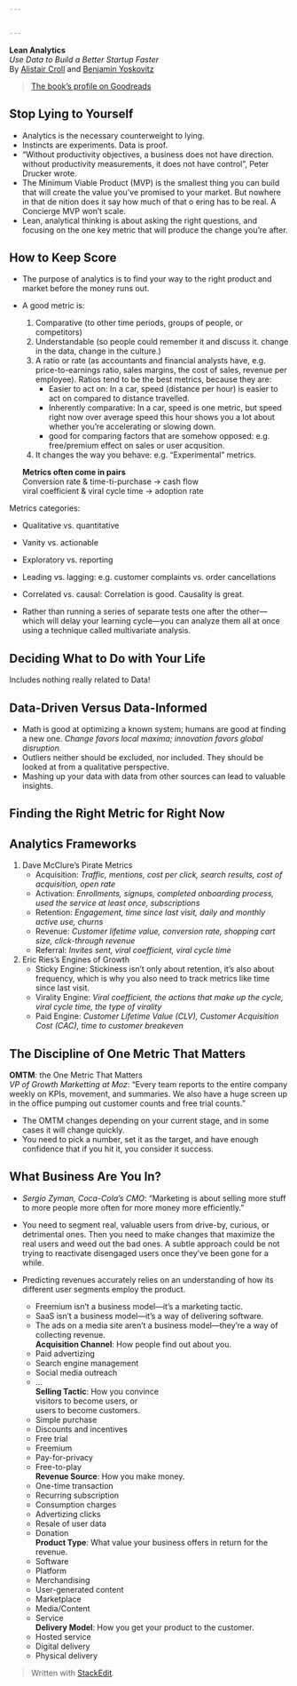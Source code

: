 ```yaml
---


---
```


<p><strong>Lean Analytics</strong><br>
<em>Use Data to Build a Better Startup Faster</em><br>
By <a href="https://twitter.com/acroll?s=20">Alistair Croll</a> and <a href="https://twitter.com/byosko?s=20">Benjamin Yoskovitz</a></p>
<blockquote>
<p><a href="https://www.goodreads.com/book/show/16033602-lean-analytics?ac=1&amp;from_search=true&amp;qid=9mpDDYVn1i&amp;rank=1">The book’s profile on Goodreads</a></p>
</blockquote>
<h2 id="stop-lying-to-yourself">Stop Lying to Yourself</h2>
<ul>
<li>Analytics is the necessary counterweight to lying.</li>
<li>Instincts are experiments. Data is proof.</li>
<li>“Without productivity objectives, a business does not have direction. without productivity measurements, it does not have control”, Peter Drucker wrote.</li>
<li>The Minimum Viable Product (MVP) is the smallest thing you can build that will create the value you’ve promised to your market. But nowhere in that de nition does it say how much of that o ering has to be real. A Concierge MVP won’t scale.</li>
<li>Lean, analytical thinking is about asking the right questions, and focusing on the one key metric that will produce the change you’re after.</li>
</ul>
<h2 id="how-to-keep-score">How to Keep Score</h2>
<ul>
<li>
<p>The purpose of analytics is to find your way to the right product and market before the money runs out.</p>
</li>
<li>
<p>A good metric is:</p>
<ol>
<li>Comparative (to other time periods, groups of people, or competitors)</li>
<li>Understandable (so people could remember it and discuss it. change in the data, change in the culture.)</li>
<li>A ratio or rate (as accountants and financial analysts have, e.g. price-to-earnings ratio, sales margins, the cost of sales, revenue per employee). Ratios tend to be the best metrics, because they are:
<ul>
<li>Easier to act on: In a car, speed (distance per hour) is easier to act on compared to distance travelled.</li>
<li>Inherently comparative: In a car, speed is one metric, but speed right now over average speed this hour shows you a lot about whether you’re accelerating or slowing down.</li>
<li>good for comparing factors that are somehow opposed: e.g. free/premium effect on sales or user acqusition.</li>
</ul>
</li>
<li>It changes the way you behave: e.g. “Experimental” metrics.</li>
</ol>
<p><strong>Metrics often come in pairs</strong><br>
Conversion rate &amp; time-ti-purchase -&gt; cash flow<br>
viral coefficient &amp; viral cycle time -&gt; adoption rate</p>
</li>
</ul>
<p>Metrics categories:</p>
<ul>
<li>
<p>Qualitative vs. quantitative</p>
</li>
<li>
<p>Vanity vs. actionable</p>
</li>
<li>
<p>Exploratory vs. reporting</p>
</li>
<li>
<p>Leading vs. lagging: e.g. customer complaints vs. order cancellations</p>
</li>
<li>
<p>Correlated vs. causal: Correlation is good. Causality is great.</p>
</li>
<li>
<p>Rather than running a series of separate tests one after the other—which will delay your learning cycle—you can analyze them all at once using a technique called multivariate analysis.</p>
</li>
</ul>
<h2 id="deciding-what-to-do-with-your-life">Deciding What to Do with Your Life</h2>
<p>Includes nothing really related to Data!</p>
<h2 id="data-driven-versus-data-informed">Data-Driven Versus Data-Informed</h2>
<ul>
<li>Math is good at optimizing a known system; humans are good at finding a new one. <em>Change favors local maxima; innovation favors global disruption.</em></li>
<li>Outliers neither should be excluded, nor included. They should be looked at from a qualitative perspective.</li>
<li>Mashing up your data with data from other sources can lead to valuable insights.</li>
</ul>
<h2 id="finding-the-right-metric-for-right-now">Finding the Right Metric for Right Now</h2>
<h2 id="analytics-frameworks">Analytics Frameworks</h2>
<ol>
<li>Dave McClure’s Pirate Metrics
<ul>
<li>Acquisition: <em>Traffic, mentions, cost per click, search results, cost of acquisition, open rate</em></li>
<li>Activation: <em>Enrollments, signups, completed onboarding process, used the service at least once, subscriptions</em></li>
<li>Retention: <em>Engagement, time since last visit, daily and monthly active use, churns</em></li>
<li>Revenue: <em>Customer lifetime value, conversion rate, shopping cart size, click-through revenue</em></li>
<li>Referral: <em>Invites sent, viral coefficient, viral cycle time</em></li>
</ul>
</li>
<li>Eric Ries’s Engines of Growth
<ul>
<li>Sticky Engine: Stickiness isn’t only about retention, it’s also about frequency, which is why you also need to track metrics like time since last visit.</li>
<li>Virality Engine: <em>Viral coefficient, the actions that make up the cycle, viral cycle time, the type of virality</em></li>
<li>Paid Engine: <em>Customer Lifetime Value (CLV), Customer Acquisition Cost (CAC), time to customer breakeven</em></li>
</ul>
</li>
</ol>
<h2 id="the-discipline-of-one-metric-that-matters">The Discipline of One Metric That Matters</h2>
<p><strong>OMTM</strong>: the One Metric That Matters<br>
<em>VP of Growth Marketting at Moz</em>: “Every team reports to the entire company weekly on KPIs, movement, and summaries. We also have a huge screen up in the office pumping out customer counts and free trial counts.”</p>
<ul>
<li>The OMTM changes depending on your current stage, and in some cases it will change quickly.</li>
<li>You need to pick a number, set it as the target, and have enough confidence that if you hit it, you consider it success.</li>
</ul>
<h2 id="what-business-are-you-in">What Business Are You In?</h2>
<ul>
<li>
<p><em>Sergio Zyman, Coca-Cola’s CMO</em>: “Marketing is about selling more stuff to more people more often for more money more efficiently.”</p>
</li>
<li>
<p>You need to segment real, valuable users from drive-by, curious, or detrimental ones. Then you need to make changes that maximize the real users and weed out the bad ones. A subtle approach could be not trying to reactivate disengaged users once they’ve been gone for a while.</p>
</li>
<li>
<p>Predicting revenues accurately relies on an understanding of how its different user segments employ the product.</p>
<ul>
<li>Freemium isn’t a business model—it’s a marketing tactic.</li>
<li>SaaS isn’t a business model—it’s a way of delivering software.</li>
<li>The ads on a media site aren’t a business model—they’re a way of collecting revenue.<br>
<strong>Acquisition Channel</strong>: How people find out about you.</li>
<li>Paid advertizing</li>
<li>Search engine management</li>
<li>Social media outreach</li>
<li>…<br>
<strong>Selling Tactic</strong>: How you convince<br>
visitors to become users, or<br>
users to become customers.</li>
<li>Simple purchase</li>
<li>Discounts and incentives</li>
<li>Free trial</li>
<li>Freemium</li>
<li>Pay-for-privacy</li>
<li>Free-to-play<br>
<strong>Revenue Source</strong>: How you make money.</li>
<li>One-time transaction</li>
<li>Recurring subscription</li>
<li>Consumption charges</li>
<li>Advertizing clicks</li>
<li>Resale of user data</li>
<li>Donation<br>
<strong>Product Type</strong>: What value your business offers in return for the revenue.</li>
<li>Software</li>
<li>Platform</li>
<li>Merchandising</li>
<li>User-generated content</li>
<li>Marketplace</li>
<li>Media/Content</li>
<li>Service<br>
<strong>Delivery Model</strong>: How you get your product to the customer.</li>
<li>Hosted service</li>
<li>Digital delivery</li>
<li>Physical delivery</li>
</ul>
</li>
</ul>
<blockquote>
<p>Written with <a href="https://stackedit.io/">StackEdit</a>.</p>
</blockquote>

